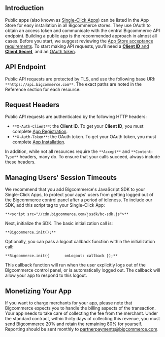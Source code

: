 ## Introduction

Public apps (also known as [Single-Click Apps](https://www.bigcommerce.com/single-click-apps/)) can be listed in the App Store for easy installation in all Bigcommerce stores. They use OAuth to obtain an access token and communicate with the central Bigcommerce API endpoint. Building a public app is the recommended approach in almost all cases. Before you start, we suggest reviewing the [App Store acceptance requirements](/api/approval-requirements). To start making API requests, you'll need a [**Client ID** and **Client Secret**](/api/registration), and an [OAuth token](/api/callback).

## API Endpoint

Public API requests are protected by TLS, and use the following base URI: `**https://api.bigcommerce.com**`. The exact paths are noted in the Reference section for each resource.

## Request Headers

Public API requests are authenticated by the following HTTP headers:

*   `**X-Auth-Client**`: the **Client ID**. To get your **Client ID**, you must complete [App Registration](/api/registration).
*   `**X-Auth-Token**`: the OAuth token. To get your OAuth token, you must complete [App Installation](/api/callback).

In addition, while not all resources require the `**Accept**` and `**Content-Type**` headers, many do. To ensure that your calls succeed, always include these headers.

## Managing Users' Session Timeouts

We recommend that you add Bigcommerce's JavaScript SDK to your Single-Click Apps, to protect your apps' users from getting logged out of the Bigcommerce control panel after a period of idleness. To include our SDK, add this script tag to your Single-Click App:

`**<script src="//cdn.bigcommerce.com/jssdk/bc-sdk.js">**`

Next, initialize the SDK. The basic initialization call is:

`**Bigcommerce.init();**`

Optionally, you can pass a logout callback function within the initialization call:

`**Bigcommerce.init({
      onLogout: callback
});**`

This callback function will run when the user explicitly logs out of the Bigcommerce control panel, or is automatically logged out. The callback will allow your app to respond to this logout.

## Monetizing Your App

If you want to charge merchants for your app, please note that Bigcommerce expects you to handle the billing aspects of the transaction. Your app needs to take care of collecting the fee from the merchant. Under the standard contract, within thirty days of collecting this revenue, you must send Bigcommerce 20% and retain the remaining 80% for yourself. Reporting should be sent monthly to partnerpayments@bigcommerce.com.

